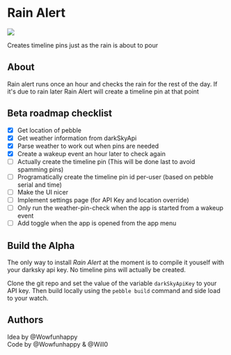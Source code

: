 # Rain Alert
![](https://img.shields.io/badge/Release_Status-Early_Alpha-cc4444.svg)    

Creates timeline pins just as the rain is about to pour

## About
Rain alert runs once an hour and checks the rain for the rest of the day. If it's due to rain later Rain Alert will create a timeline pin at that point

## Beta roadmap checklist

- [x] Get location of pebble
- [x] Get weather information from darkSkyApi
- [x] Parse weather to work out when pins are needed
- [x] Create a wakeup event an hour later to check again
- [ ] Actually create the timeline pin (This will be done last to avoid spamming pins)
- [ ] Programatically create the timeline pin id per-user (based on pebble serial and time)
- [ ] Make the UI nicer
- [ ] Implement settings page (for API Key and location override)
- [ ] Only run the weather-pin-check when the app is started from a wakeup event
- [ ] Add toggle when the app is opened from the app menu

## Build the Alpha

The only way to install *Rain Alert* at the moment is to compile it youself with your darksky api key. No timeline pins will actually be created.

Clone the git repo and set the value of the variable `darkSkyApiKey` to your API key. Then build locally using the `pebble build` command and side load to your watch.

## Authors

Idea by @Wowfunhappy   
Code by @Wowfunhappy & @Will0

